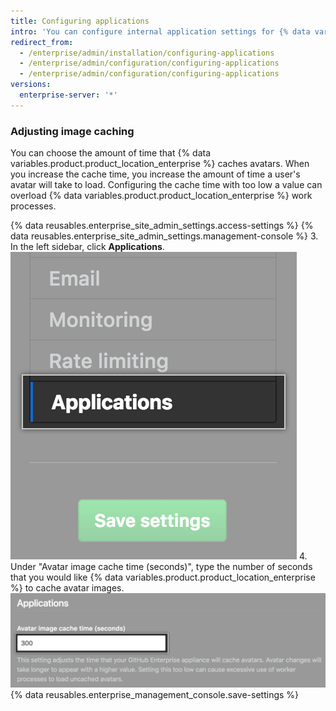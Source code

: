 ```yaml
---
title: Configuring applications
intro: 'You can configure internal application settings for {% data variables.product.product_location_enterprise %}.'
redirect_from:
  - /enterprise/admin/installation/configuring-applications
  - /enterprise/admin/configuration/configuring-applications
  - /enterprise/admin/configuration/configuring-applications
versions:
  enterprise-server: '*'
---
```


### Adjusting image caching

You can choose the amount of time that {% data variables.product.product_location_enterprise %} caches avatars. When you increase the cache time, you increase the amount of time a user's avatar will take to load. Configuring the cache time with too low a value can overload {% data variables.product.product_location_enterprise %} work processes.

{% data reusables.enterprise_site_admin_settings.access-settings %}
{% data reusables.enterprise_site_admin_settings.management-console %}
3. In the left sidebar, click **Applications**. ![Applications tab in the settings sidebar](/assets/images/enterprise/management-console/sidebar-applications.png)
4. Under "Avatar image cache time (seconds)", type the number of seconds that you would like {% data variables.product.product_location_enterprise %} to cache avatar images. ![Avatar image caching form field](/assets/images/enterprise/management-console/add-image-caching-value-field.png)
{% data reusables.enterprise_management_console.save-settings %}
